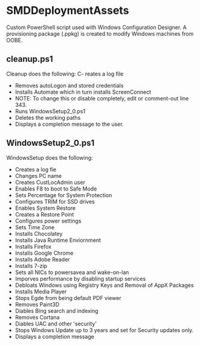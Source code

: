 # SMDDeploymentAssets
Custom PowerShell script used with Windows Configuration Designer.
A provisioning package (.ppkg) is created to modify Windows machines from OOBE.

## cleanup.ps1
Cleanup does the following:
C- reates a log file
- Removes autoLogon and stored credentials
- Installs Automate which in turn installs ScreenConnect
- NOTE: To change this or disable completely, edit or comment-out line 343.
- Runs WindowsSetup2_0.ps1
- Deletes the working paths
- Displays a completion message to the user.


## WindowsSetup2_0.ps1
WindowsSetup does the following:
- Creates a log fie
- Changes PC name
- Creates CustLocAdmin user
- Enables F8 to boot to Safe Mode
- Sets Percentage for System Protection
- Configures TRIM for SSD drives
- Enables System Restore
- Creates a Restore Point
- Configures power settings
- Sets Time Zone
- Installs Chocolatey
- Installs Java Runtime Enviornment
- Installs Firefox
- Installs Google Chrome
- Installs Adobe Reader
- Installs 7-zip
- Sets all NICs to powersavea and wake-on-lan
- Imporves performance by disabling startup services
- Debloats Windows using Registry Keys and Removal of AppX Packages
- Installs Media Player
- Stops Egde from being default PDF viewer
- Removes Paint3D
- Diables Bing search and indexing
- Removes Cortana
- Diables UAC and other 'security'
- Stops Windows Update up to 3 years and set for Security updates only.
- Displays a completion message
